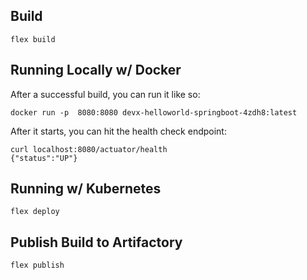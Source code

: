 ## Build

    flex build

## Running Locally w/ Docker

After a successful build, you can run it like so:

    docker run -p  8080:8080 devx-helloworld-springboot-4zdh8:latest

After it starts, you can hit the health check endpoint:

    curl localhost:8080/actuator/health
    {"status":"UP"}

## Running w/ Kubernetes

    flex deploy

## Publish Build to Artifactory

    flex publish
